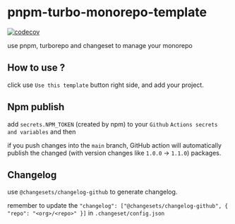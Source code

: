 # pnpm-turbo-monorepo-template

[![codecov](https://codecov.io/gh/sonofmagic/pnpm-turbo-monorepo-template/branch/main/graph/badge.svg?token=mWA3D53rSl)](https://codecov.io/gh/sonofmagic/pnpm-turbo-monorepo-template)

use pnpm, turborepo and changeset to manage your monorepo

## How to use ?

click use `Use this template` button right side, and add your project.

## Npm publish

add `secrets.NPM_TOKEN` (created by npm) to your `Github` `Actions secrets and variables` and then

if you push changes into the `main` branch, GitHub action will automatically publish the changed (with version changes like `1.0.0` -> `1.1.0`) packages.

## Changelog

use `@changesets/changelog-github` to generate changelog.

remember to update the `"changelog": ["@changesets/changelog-github", { "repo": "<org>/<repo>" }]` in `.changeset/config.json`
